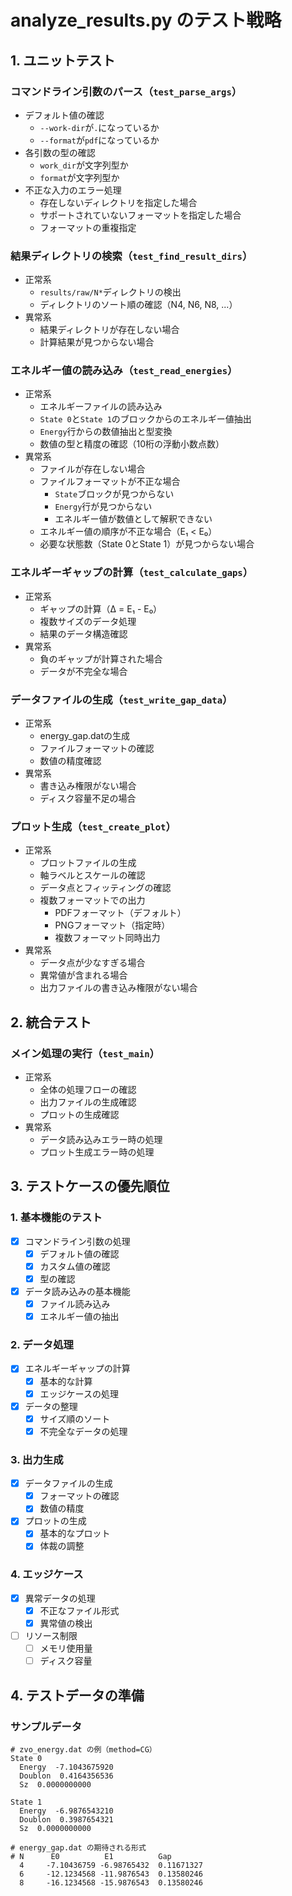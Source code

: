 # analyze_results.py のテスト戦略

## 1. ユニットテスト

### コマンドライン引数のパース（`test_parse_args`）
- デフォルト値の確認
  - `--work-dir`が`.`になっているか
  - `--format`が`pdf`になっているか
- 各引数の型の確認
  - `work_dir`が文字列型か
  - `format`が文字列型か
- 不正な入力のエラー処理
  - 存在しないディレクトリを指定した場合
  - サポートされていないフォーマットを指定した場合
  - フォーマットの重複指定

### 結果ディレクトリの検索（`test_find_result_dirs`）
- 正常系
  - `results/raw/N*`ディレクトリの検出
  - ディレクトリのソート順の確認（N4, N6, N8, ...）
- 異常系
  - 結果ディレクトリが存在しない場合
  - 計算結果が見つからない場合

### エネルギー値の読み込み（`test_read_energies`）
- 正常系
  - エネルギーファイルの読み込み
  - `State 0`と`State 1`のブロックからのエネルギー値抽出
  - `Energy`行からの数値抽出と型変換
  - 数値の型と精度の確認（10桁の浮動小数点数）
- 異常系
  - ファイルが存在しない場合
  - ファイルフォーマットが不正な場合
    - `State`ブロックが見つからない
    - `Energy`行が見つからない
    - エネルギー値が数値として解釈できない
  - エネルギー値の順序が不正な場合（E₁ < E₀）
  - 必要な状態数（State 0とState 1）が見つからない場合

### エネルギーギャップの計算（`test_calculate_gaps`）
- 正常系
  - ギャップの計算（Δ = E₁ - E₀）
  - 複数サイズのデータ処理
  - 結果のデータ構造確認
- 異常系
  - 負のギャップが計算された場合
  - データが不完全な場合

### データファイルの生成（`test_write_gap_data`）
- 正常系
  - energy_gap.datの生成
  - ファイルフォーマットの確認
  - 数値の精度確認
- 異常系
  - 書き込み権限がない場合
  - ディスク容量不足の場合

### プロット生成（`test_create_plot`）
- 正常系
  - プロットファイルの生成
  - 軸ラベルとスケールの確認
  - データ点とフィッティングの確認
  - 複数フォーマットでの出力
    - PDFフォーマット（デフォルト）
    - PNGフォーマット（指定時）
    - 複数フォーマット同時出力
- 異常系
  - データ点が少なすぎる場合
  - 異常値が含まれる場合
  - 出力ファイルの書き込み権限がない場合

## 2. 統合テスト

### メイン処理の実行（`test_main`）
- 正常系
  - 全体の処理フローの確認
  - 出力ファイルの生成確認
  - プロットの生成確認
- 異常系
  - データ読み込みエラー時の処理
  - プロット生成エラー時の処理

## 3. テストケースの優先順位

### 1. 基本機能のテスト
- [x] コマンドライン引数の処理
  - [x] デフォルト値の確認
  - [x] カスタム値の確認
  - [x] 型の確認
- [x] データ読み込みの基本機能
  - [x] ファイル読み込み
  - [x] エネルギー値の抽出

### 2. データ処理
- [x] エネルギーギャップの計算
  - [x] 基本的な計算
  - [x] エッジケースの処理
- [x] データの整理
  - [x] サイズ順のソート
  - [x] 不完全なデータの処理

### 3. 出力生成
- [x] データファイルの生成
  - [x] フォーマットの確認
  - [x] 数値の精度
- [x] プロットの生成
  - [x] 基本的なプロット
  - [x] 体裁の調整

### 4. エッジケース
- [x] 異常データの処理
  - [x] 不正なファイル形式
  - [x] 異常値の検出
- [ ] リソース制限
  - [ ] メモリ使用量
  - [ ] ディスク容量

## 4. テストデータの準備

### サンプルデータ
```
# zvo_energy.dat の例（method=CG）
State 0
  Energy  -7.1043675920
  Doublon  0.4164356536
  Sz  0.0000000000

State 1
  Energy  -6.9876543210
  Doublon  0.3987654321
  Sz  0.0000000000

# energy_gap.dat の期待される形式
# N      E0          E1          Gap
  4     -7.10436759 -6.98765432  0.11671327
  6     -12.1234568 -11.9876543  0.13580246
  8     -16.1234568 -15.9876543  0.13580246
``` 

